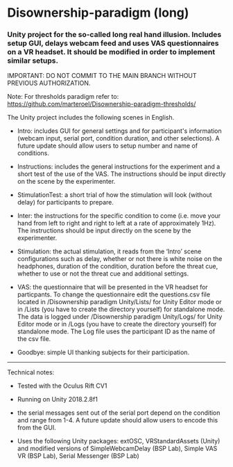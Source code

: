 # Disownership-paradigm (long)

### Unity project for the so-called long real hand illusion. Includes setup GUI, delays webcam feed and uses VAS questionnaires on a VR headset. It should be modified in order to implement similar setups.

IMPORTANT: DO NOT COMMIT TO THE MAIN BRANCH WITHOUT PREVIOUS AUTHORIZATION.

Note: For thresholds paradigm refer to: https://github.com/marteroel/Disownership-paradigm-thresholds/

The Unity project includes the following scenes in English. 

- Intro: includes GUI for general settings and for participant's information (webcam input, serial port, condition duration, and other selections). A future update should allow users to setup number and name of conditions.

- Instructions: includes the general instructions for the experiment and a short test of the use of the VAS. The instructions should be input directly on the scene by the experimenter.

- StimulationTest: a short trial of how the stimulation will look (without delay) for participants to prepare.

- Inter: the instructions for the specific condition to come (i.e. move your hand from left to right and right to left at a rate of approximately 1Hz). The instructions should be input directly on the scene by the experimenter.

- Stimulation: the actual stimulation, it reads from the ‘Intro’ scene configurations such as delay, whether or not there is white noise on the headphones, duration of the condition, duration before the threat cue, whether to use or not the threat cue and additional settings.

- VAS: the questionnaire that will be presented in the VR headset for particpants. To change the questionnaire edit the questions.csv file located in /Disownership paradigm Unity/Lists/ for Unity Editor mode or in /Lists (you have to create the directory yourself) for standalone mode. The data is logged under /Disownership paradigm Unity/Logs/ for Unity Editor mode or in /Logs (you have to create the directory yourself) for standalone mode. The Log file uses the participant ID as the name of the csv file.

- Goodbye: simple UI thanking subjects for their participation. 


--- 

Technical notes: 

- Tested with the Oculus Rift CV1

- Running on Unity 2018.2.8f1
- the serial messages sent out of the serial port depend on the condition and range from 1-4. A future update should allow users to encode this from the GUI.

- Uses the following Unity packages: extOSC, VRStandardAssets (Unity) and modified versions of SimpleWebcamDelay (BSP Lab), Simple VAS VR (BSP Lab), Serial Messenger (BSP Lab)

